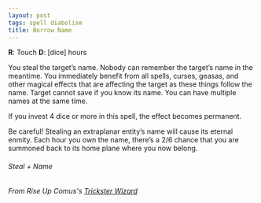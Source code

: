 ```yaml
---
layout: post
tags: spell diabolism
title: Borrow Name
---
```

**R**: Touch  **D**: [dice] hours

You steal the target’s name. Nobody can remember the target’s name in the meantime. You immediately benefit from all spells, curses, geasas, and other magical effects that are affecting the target as these things follow the name. Target cannot save if you know its name. You can have multiple names at the same time.

If you invest 4 dice or more in this spell, the effect becomes permanent.

Be careful! Stealing an extraplanar entity’s name will cause its eternal enmity. Each hour you own the name, there’s a 2/6 chance that you are summoned back to its home plane where you now belong.

###### Steal + Name
###### From Rise Up Comus's [Trickster Wizard](https://riseupcomus.blogspot.com/2021/12/trickster-osr-class-that-can-steal.html)
